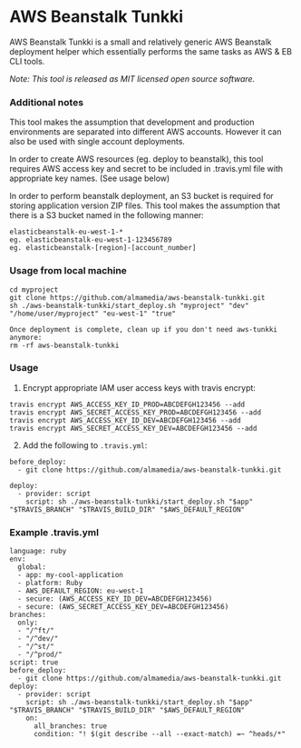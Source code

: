 # AWS Beanstalk Tunkki

AWS Beanstalk Tunkki is a small and relatively generic AWS Beanstalk deployment helper which essentially performs the same tasks as AWS & EB CLI tools.

*Note: This tool is released as MIT licensed open source software.*

### Additional notes
This tool makes the assumption that development and production environments are separated into different AWS accounts. However it can also be used with single account deployments.

In order to create AWS resources (eg. deploy to beanstalk), this tool requires AWS access key and secret to be included in .travis.yml file with appropriate key names. (See usage below)

In order to perform beanstalk deployment, an S3 bucket is required for storing application version ZIP files.
This tool makes the assumption that there is a S3 bucket named in the following manner:
```
elasticbeanstalk-eu-west-1-*
eg. elasticbeanstalk-eu-west-1-123456789
eg. elasticbeanstalk-[region]-[account_number]
```

### Usage from local machine
```
cd myproject
git clone https://github.com/almamedia/aws-beanstalk-tunkki.git
sh ./aws-beanstalk-tunkki/start_deploy.sh "myproject" "dev" "/home/user/myproject" "eu-west-1" "true"

Once deployment is complete, clean up if you don't need aws-tunkki anymore:
rm -rf aws-beanstalk-tunkki
```


### Usage
1. Encrypt appropriate IAM user access keys with travis encrypt:
```
travis encrypt AWS_ACCESS_KEY_ID_PROD=ABCDEFGH123456 --add
travis encrypt AWS_SECRET_ACCESS_KEY_PROD=ABCDEFGH123456 --add
travis encrypt AWS_ACCESS_KEY_ID_DEV=ABCDEFGH123456 --add
travis encrypt AWS_SECRET_ACCESS_KEY_DEV=ABCDEFGH123456 --add
```
2. Add the following to `.travis.yml`:
```
before_deploy:
  - git clone https://github.com/almamedia/aws-beanstalk-tunkki.git
```
```
deploy:
  - provider: script
    script: sh ./aws-beanstalk-tunkki/start_deploy.sh "$app" "$TRAVIS_BRANCH" "$TRAVIS_BUILD_DIR" "$AWS_DEFAULT_REGION"
```

### Example .travis.yml
```
language: ruby
env:
  global:
  - app: my-cool-application
  - platform: Ruby
  - AWS_DEFAULT_REGION: eu-west-1
  - secure: (AWS_ACCESS_KEY_ID_DEV=ABCDEFGH123456)
  - secure: (AWS_SECRET_ACCESS_KEY_DEV=ABCDEFGH123456)
branches:
  only:
  - "/^ft/"
  - "/^dev/"
  - "/^st/"
  - "/^prod/"
script: true
before_deploy:
  - git clone https://github.com/almamedia/aws-beanstalk-tunkki.git
deploy:
  - provider: script
    script: sh ./aws-beanstalk-tunkki/start_deploy.sh "$app" "$TRAVIS_BRANCH" "$TRAVIS_BUILD_DIR" "$AWS_DEFAULT_REGION"
    on:
      all_branches: true
      condition: "! $(git describe --all --exact-match) =~ ^heads/*"
```
